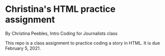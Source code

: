 # Christina's HTML practice assignment

By Christina Peebles, Intro Coding for Journalists class

This repo is a class assignment to practice coding a story in HTML. It is due February 5, 2021.
